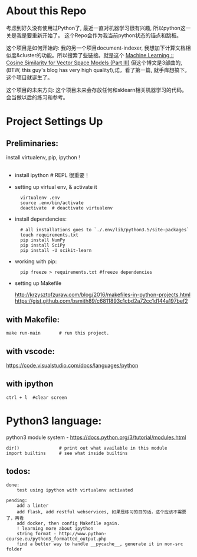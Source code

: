# About this Repo
考虑到好久没有使用过Python了, 最近一直对机器学习很有兴趣, 所以python这一关是我是要重新开始了。
这个Repo会作为我当前python状态的锚点和跳板。

这个项目是如何开始的:
我的另一个项目document-indexer, 我想加下计算文档相似度&cluster的功能。所以搜索了些链接。就是这个
[Machine Learning :: Cosine Similarity for Vector Space Models (Part III)](http://blog.christianperone.com/2013/09/machine-learning-cosine-similarity-for-vector-space-models-part-iii/) 
但这个博文是3部曲的,(BTW, this guy's blog has very high quality!),诺，看了第一篇,
就手痒想搞下。这个项目就诞生了。

这个项目的未来方向:
这个项目未来会存放任何和sklearn相关机器学习的代码。会当做以后的练习和参考。



# Project Settings Up

## Preliminaries:
install virtualenv, pip, ipython !


## 
* install ipython # REPL 很重要！
* setting up virtual env, & activate it 

        virtualenv .env 
        source .env/bin/activate  
        deactivate  # deactivate virtualenv
    
* install dependencies:

        # all installations goes to `./.env/lib/python3.5/site-packages`
        touch requirements.txt
        pip install NumPy
        pip install SciPy
        pip install -U scikit-learn

* working with pip:

        pip freeze > requirements.txt #freeze dependencies



* setting up Makefile
    
    http://krzysztofzuraw.com/blog/2016/makefiles-in-python-projects.html
    https://gist.github.com/bsmith89/c6811893c1cbd2a72cc1d144a197bef2


## with Makefile:

    make run-main       # run this project.


## with vscode:
https://code.visualstudio.com/docs/languages/python

## with ipython

    ctrl + l  #clear screen

    


# Python3 language:
python3 module system - https://docs.python.org/3/tutorial/modules.html

    dir()               # print out what available in this module
    import builtins     # see what inside builtins
    




## todos:

    done: 
        test using ipython with virtualenv activated

    pending:
        add a linter
        add flask, add restful webservices, 如果是练习的目的话，这个应该不需要了，再看
        add docker, then config Makefile again.
        ! learning more about ipython
        string format - http://www.python-course.eu/python3_formatted_output.php
        find a better way to handle __pycache__, generate it in non-src folder
        





























